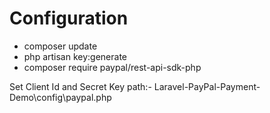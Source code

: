 # Configuration

- composer update
- php artisan key:generate
- composer require paypal/rest-api-sdk-php

Set Client Id and Secret Key path:- Laravel-PayPal-Payment-Demo\config\paypal.php
